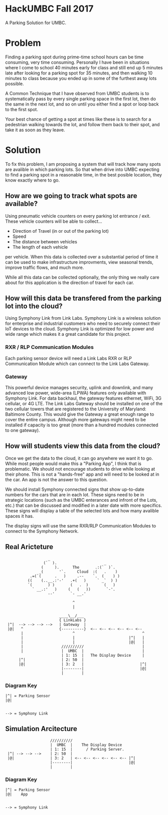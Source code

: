 # HackUMBC Fall 2017
A Parking Solution for UMBC.

# Problem
Finding a parking spot during prime-time school hours can be time consuming,
very time consuming. Personally I have been in situations where I come to
school 40 minutes early for class and still end up 5 minutes late after looking
for a parking spot for 35 minutes, and then walking 10 minutes to class because
you ended up in some of the furthest away lots possible.

A Common Technique that I have observed from UMBC students is to systematically
pass by every single parking space in the first lot, then do the same in the
next lot, and so on until you either find a spot or loop back to the first spot.

Your best chance of getting a spot at times like these is to search for a pedestrian
walking towards the lot, and follow them back to their spot, and take it as soon as
they leave.

# Solution
To fix this problem, I am proposing a system that will track how many spots are 
avalible in which parking lots. So that when drive into UMBC expecting to find
a parking spot in a reasonable time, in the best posible location, they know
exactly where to go.

## How are we going to track what spots are available?
Using pneumatic vehicle counters on every parking lot entrance / exit. These
vehicle counters will be able to collect...

* Direction of Travel (in or out of the parking lot)
* Speed
* The distance between vehicles
* The length of each vehicle

per vehicle. When this data is collected over a substantial period of time
it can be used to make infrastructure improvments, view seasonal trends,
improve traffic flows, and much more.

While all this data can be collected optionally, the only thing we really
care about for this application is the direction of travel for each car.

## How will this data be transfered from the parking lot into the cloud?
Using Symphony Link from Link Labs. Symphony Link is a wireless solution for
enterprise and industrial customers who need to securely connect their IoT
devices to the cloud. Symphony Link is optimized for low power and wide range
which makes it a great candidate for this project.

### RXR / RLP Communication Modules
Each parking sensor device will need a Link Labs RXR or RLP Communication Module
which can connect to the Link Labs Gateway.

### Gateway
This powerful device manages security, uplink and downlink, and many advanced 
low power, wide-area (LPWA) features only available with Symphony Link. For 
data backhaul, the gateway features ethernet, WiFi, 3G cellular, or 4G LTE.
The Link Labs Gateway should be installed on one of the two cellular towers that
are registered to the University of Maryland: Baltimore County. This would give
the Gateway a great enough range to cover the entire campus. Although more gateways
might need to be installed if capacity is too great (more than a hundred modules
connected to one gateway).

## How will students view this data from the cloud?
Once we get the data to the cloud, it can go anywhere we want it to go. While
most people would make this a "Parking App", I think that is problematic. We
should not encourage students to drive while looking at their phone. This is not
a "hands-free" app and will need to be looked at in the car. An app is not the
answer to this question.

We should install Symphony connected signs that show up-to-date numbers for the
cars that are in each lot. These signs need to be in strategic locations (such as
the UMBC enterances and infront of the Lots, etc.) that can be discussed and modified
in a later date with more specifics. These signs will display a table of the selected
lots and how many avalible spaces it has.

The display signs will use the same RXR/RLP Communication Modules to connect to the
Symphony Network.

## Real Aricteture

                       _                                  
                     (`  ).                     _           
                    (     ).      The       .:(`  )`.       
                   _(       '`.     Cloud  :(   .    )      
               .=(`(      .   )     .--    `.  (    ) )      
              ((    (..__.:'-'   .+(   )     ` _`  ) )                 
              `(       ) )       (   .  )       (   ) 
                ` __.:'   )     (   (   ))       `-'.
                       --'       `- __.'

                                  ^
                                  |

                            ____\__/___
                            { LinkLabs }
     |^|  --> --> --> -->   | Gateway  |
     |@|   ^                {----------}  <-- <-- <-- <-- <-- <--
           |                      ^                              ^
           |                      |                        |^|   |
           |                      |                        |@|   |
           |                 //////////                          |
           |                 |  UMBC  |                          |
                             | 1: 15  |   The Display Device     |
          |^|                | 2: 50  |
          |@|                | 3: 2   |                         |^|
                             |--------|                         |@|
                             |        |

### Diagram Key

    |^| = Parking Sensor
    |@|
    
    
    --> = Symphony Link
 

## Simulation Arcitecture

                        //////////                          
                        |  UMBC  |    The Display Device                         
                        | 1: 15  |      / Parking Server.
     |^| --> --> -->    | 2: 50  |
     |@|                | 3: 2   | <-- <-- <-- <-- <-- <-- |^|
                        |--------|                         |@|
                        |        |

### Diagram Key
    |^| = Parking Sensor
    |@|    App
    
    
    --> = Symphony Link
    
